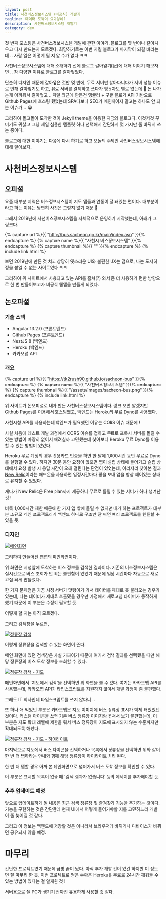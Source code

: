 ```yaml
---
layout: post
title: 사천버스정보시스템 (비공식) 개발기
tagline: 데이터 도둑이 요기잉네?
description: 사천버스정보시스템 개발기
category: dev
---
```


첫 번째 포스팅은 사천버스정보시스템 개발에 관한 이야기.
블로그를 몇 번이나 갈아치우고 다시 만드는지 모르겠다.
희망하기로는 이번 지킬 블로그가 마지막이 되길 바라는데 .. 사람 일은 어떻게 될 지 알 수가 없다 ㅋㅋ

사천버스정보시스템에 대해 소개하기 전에 블로그 갈아엎기(記)에 대해 이야기 해보자면 ..
참 다양한 이유로 블로그를 갈아엎었다.

단순히 디자인 때문에 갈아엎은 것만 몇 번에, 무료 서버만 찾아다니다가 서버 성능 이슈로 인해 갈아엎기도 하고,
유료 서버를 결제하고 쓰다가 방문자도 별로 없는데 🥲 돈 나가는게 아까워서 갈아엎고 ..
제일 최근에 만든건 앵귤러 + 구글 블로거 API 기반으로 Github Pages에 호스팅 했었는데
SPA다보니 SEO가 메인페이지 말고는 하나도 안 되는 이슈가 .. 😭

그리하여 돌고돌아 도착한 것이 Jekyll theme을 이용한 지금의 블로그다.
이것저것 꾸미기도 귀찮고 그냥 제일 심플한 템플릿 하나 선택해서 간단하게 몇 가지만 좀 바꿔서 쓰는 중이다.

블로그에 대한 이야기는 다음에 다시 하기로 하고 오놀의 주제인 사천버스정보시스템에 대해 알아보자.

# 사천버스정보시스템

## 오피셜

요즘 대부분 지역은 버스정보시스템이 지도 앱들과 연동이 잘 돼있는 편이다.
대부분이라고 하는 이유는 당연히 사천은 그렇지 않기 때문 🥲

그래서 2019년에 사천버스정보시스템을 자체적으로 운영하기 시작했는데, 아래가 그 링크다.

{% capture url %}{{ "http://bus.sacheon.go.kr/main/index.asp" }}{% endcapture %}
{% capture name %}{{ "사천시 버스정보시스템" }}{% endcapture %}
{% capture thumbnail %}{{ "" }}{% endcapture %}
{% include link.html %}

보면 2019년에 만든 것 치고 상당히 옛스러운 UI와 불편한 UX는 덤으로, 나는 도저히 정을 붙일 수 없는 사이트였다 ㅋㅋ

그리하여 위 사이트에서 사용되고 있는 API를 훔쳐(?) 와서 좀 더 사용하기 편한 방향으로 한 번 만들어보고자
비공식 웹앱을 만들게 되었다.

## 논오피셜

### 기술 스택

- Angular 13.2.0 (프론트엔드)
- Github Pages (프론트엔드)
- NestJS 8 (백엔드)
- Heroku (백엔드)
- 카카오맵 API

### 개요

{% capture url %}{{ "https://tk2rush90.github.io/sacheon-bus" }}{% endcapture %}
{% capture name %}{{ "사천버스정보시스템" }}{% endcapture %}
{% capture thumbnail %}{{ "/assets/images/sacheon-bus.png" }}{% endcapture %}
{% include link.html %}

위 사이트가 논오피셜로 내가 만든 사천버스정보시스템이다.
링크 보면 알겠지만 Github Pages를 이용해서 호스팅했고, 백엔드는 Heroku의 무료 Dyno를 사용했다.

사천시청 API를 사용하는데 백엔드가 필요했던 이유는 CORS 이슈 때문에 !

사실 처음에 테스트 개발 과정에서 CORS 이슈를 접하고
무료로 프록시 서버를 돌릴 수 있는 방법이 마땅히 없어서 때려칠까 고민했는데
찾아보니 Heroku 무료 Dyno를 이용할 수 있는 방법이 있었다.

Heroku 무료 계정의 경우 신용카드 인증을 하면 한 달에 1,000시간 동안 무료로 Dyno를 실행할 수 있다.
하지만 30분 동안 요청이 없으면 앱이 슬립 상태에 들어가고
슬립 상태에서 요청 발생 시 응답 시간이 오래 걸린다는 단점이 있었는데,
이리저리 찾아본 결과 [New Relic](https://elements.heroku.com/addons/newrelic)이라는 애드온을 사용하면
일정시간마다 핑을 보내 앱을 항상 깨어있는 상태로 유지할 수 있었다.

게다가 New Relic은 Free plan까지 제공하니 무료로 돌릴 수 있는 서버가 하나 생겨난 것 !

비록 1,000시간 제한 때문에 한 가지 앱 밖에 돌릴 수 없지만
내가 하는 프로젝트가 대부분 소규모 개인 프로젝트라서 백엔드 하나로 구조만 잘 짜면 여러 프로젝트를 핸들할 수 있을 듯.

### 디자인

[![메인화면](/assets/images/sacheon-bus-main.png)](/assets/images/sacheon-bus-main.png)

그리하여 만들어진 웹앱의 메인화면이다.

위 화면은 시청앞에 도착하는 버스 정보를 검색한 결과이다.
기존의 버스정보시스템은 실시간으로 버스 조회가 안 되는 불편함이 있었기 때문에
일정 시간마다 자동으로 새로고침 되게 만들었다.

한 가지 문제점은 가끔 시청 서버가 맛탱이가 가서 데이터를 제대로 못 불러오는 경우가 있는데,
나는 데이터가 제대로 호출됐을 경우만 가정해서 새로고침 타이머가 동작하게 했기 때문에
이 부분은 수정이 필요할 듯.

어떻게 할 지는 아직 모르겠다.

그리고 검색창을 누르면,

[![정류장 검색](/assets/images/sacheon-bus-search.png)](/assets/images/sacheon-bus-map-search.png)

이렇게 정류장을 검색할 수 있는 화면이 뜬다.

메인 화면에 있던 검색창은 사실 가짜이기 때문에 여기서 검색 결과를 선택했을 때만
해당 정류장의 버스 도착 정보를 조회할 수 있다.

[![정류장 검색 - 지도](/assets/images/sacheon-bus-map-search.png)](/assets/images/sacheon-bus-map-search.png)

메인화면에서 '지도에서 검색'을 선택하면 위 화면을 볼 수 있다.
여기는 카카오맵 API를 사용했는데, 카카오맵 API가 타입스크립트를 지원하지 않아서 개발 과정이 좀 불편했다.

그래도 IT 회사인데 타입스크립트를 쓰지 않다니 ..

또 하나 애 먹었던 부분은 카카오맵은 지도 이미지에 버스 정류장 표시가 박제 돼있었던 것이다.
커스텀 아이콘을 쓰면 기존 버스 정류장 이미지랑 겹쳐서 보기 불편했는데,
이 부분은 지도 확대 레벨에 제한을 둬서 버스 정류장이 지도에 표시되지 않는 수준까지만 확대되도록 해놨다.

[![정류장 검색 - 지도 - 하이라이트](/assets/images/sacheon-bus-map-search-highlight.png)](/assets/images/sacheon-bus-map-search-highlight.png)

마지막으로 지도에서 버스 아이콘을 선택하거나 목록에서 정류장을 선택하면
위와 같이 한 번 더 탭하라는 안내와 함께 해당 정류장이 하이라이트 처리 된다.

한 번 더 탭할 경우 아까 본 메인화면으로 넘어가서 버스 도착 정보를 확인할 수 있다.

이 부분은 표시할 목록이 없을 때 '검색 결과가 없습니다' 등의 메세지를 추가해야할 듯.

### 추후 업데이트 예정

앞으로 업데이트하게 될 내용은 최근 검색 정류장 및 즐겨찾기 기능을 추가하는 것이다.
기능을 구현하는 것은 간단한데 현재 UI에서 어떻게 들어가야할 지를 고민하느라 개발이 좀 늦어질 것 같다.

그리고 이 정보는 백엔드에 저장할 것은 아니라서 브라우저가 바뀌거나 디바이스가 바뀌면 공유되지 않을 예정.

# 마무리

간단한 프로젝트였기 때문에 금방 끝이 났다.
아직 추가 개발 건이 있긴 하지만 이 정도면 잘 마무리 한 듯.
이번 프로젝트로 얻은 수확은 Heroku를 무료로 24시간 깨워둘 수 있는 방법이 있다는 걸 알게된 것 !

서버용으로 쓸 PC가 생기기 전까진 유용하게 사용할 것 같다.
